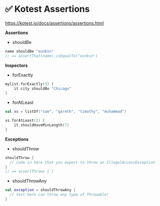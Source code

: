 # ✅ Kotest Assertions

https://kotest.io/docs/assertions/assertions.html

**Assertions**

- shouldBe

```kotlin
name shouldBe "eunbin"
// == assertThat(name).isEqualTo("eunbin")
```

**Inspectors**

- forExactly

```kotlin
mylist.forExactly(3) {
    it.city shouldBe "Chicago"
}
```

- forAtLeast

```kotlin
val xs = listOf("sam", "gareth", "timothy", "muhammad")

xs.forAtLeast(2) {
    it.shouldHaveMinLength(7)
}
```

**Exceptions**

- shouldThrow

```kotlin
shouldThrow {
  // code in here that you expect to throw an IllegalAccessException
}
// == assertThrows { }
```

- shouldThrowAny
  
```kotlin
val exception = shouldThrowAny {
  // test here can throw any type of Throwable!
}
```

